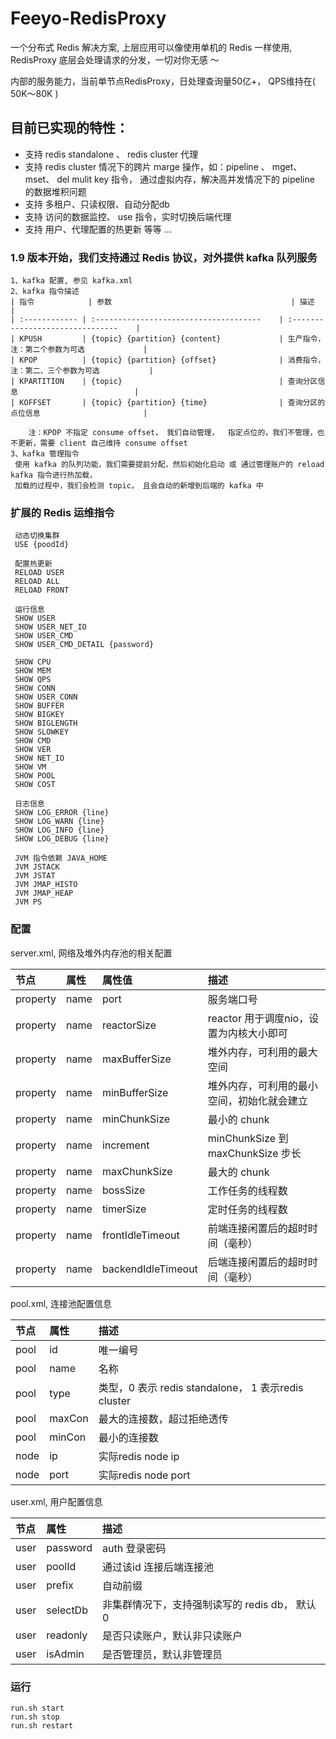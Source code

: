 # Feeyo-RedisProxy

一个分布式 Redis 解决方案, 上层应用可以像使用单机的 Redis 一样使用, RedisProxy 底层会处理请求的分发，一切对你无感 ～

内部的服务能力，当前单节点RedisProxy，日处理查询量50亿+， QPS维持在( 50K～80K )

## 目前已实现的特性：
*  支持 redis standalone 、 redis cluster 代理
*  支持 redis cluster 情况下的跨片 marge 操作，如：pipeline 、 mget、 mset、 del mulit key 指令， 通过虚拟内存，解决高并发情况下的 pipeline 的数据堆积问题
*  支持 多租户、只读权限、自动分配db 
*  支持 访问的数据监控、 use 指令，实时切换后端代理
*  支持 用户、代理配置的热更新 等等 ...


### 1.9 版本开始，我们支持通过 Redis 协议，对外提供 kafka 队列服务

	1、kafka 配置, 参见 kafka.xml
	2、kafka 指令描述
	| 指令        	| 参数      	 								| 描述 		  	 					  |  
	| :------------ | :-------------------------------------   	| :-------------------------------    | 
	| KPUSH   		| {topic} {partition} {content} 	    	| 生产指令，注：第二个参数为可选  		  	  |  
	| KPOP   		| {topic} {partition} {offset}	    	 	| 消费指令，注：第二、三个参数为可选 	 	  | 
	| KPARTITION    | {topic}	    	 						| 查询分区信息  	 					  | 
	| KOFFSET   	| {topic} {partition} {time}	    	 	| 查询分区的点位信息  	 				  | 
	
		注：KPOP 不指定 consume offset， 我们自动管理，  指定点位的，我们不管理，也不更新，需要 client 自己维持 consume offset
	3、kafka 管理指令
	 使用 kafka 的队列功能，我们需要提前分配，然后初始化启动 或 通过管理账户的 reload kafka 指令进行热加载，
	 加载的过程中，我们会检测 topic， 且会自动的新增到后端的 kafka 中


### 扩展的 Redis 运维指令
	
	 动态切换集群
	 USE {poodId}
	 
	 配置热更新
	 RELOAD USER
	 RELOAD ALL
	 RELOAD FRONT
	 
	 运行信息
	 SHOW USER
	 SHOW USER_NET_IO 
	 SHOW USER_CMD
	 SHOW USER_CMD_DETAIL {password}
	 
	 SHOW CPU
	 SHOW MEM
	 SHOW QPS
	 SHOW CONN
	 SHOW USER_CONN
	 SHOW BUFFER
	 SHOW BIGKEY
	 SHOW BIGLENGTH
	 SHOW SLOWKEY
	 SHOW CMD
	 SHOW VER
	 SHOW NET_IO
	 SHOW VM
	 SHOW POOL
	 SHOW COST
	 
	 日志信息
	 SHOW LOG_ERROR {line}
	 SHOW LOG_WARN {line}
	 SHOW LOG_INFO {line}
	 SHOW LOG_DEBUG {line}
	 
	 JVM 指令依赖 JAVA_HOME 
	 JVM JSTACK
	 JVM JSTAT
	 JVM JMAP_HISTO
	 JVM JMAP_HEAP
	 JVM PS

### 配置

server.xml, 网络及堆外内存池的相关配置
  
| 节点        | 属性      	 | 属性值 		  	 |  描述 						 		|
| :--------  | :----------   | :-------------    | :---------------------------  		|
| property   | name	    	 | port  		  	 |  服务端口号      				 		|
| property   | name	    	 | reactorSize    	 |  reactor 用于调度nio，设置为内核大小即可  	|
| property   | name	    	 | maxBufferSize  	 |  堆外内存，可利用的最大空间      			|
| property   | name	    	 | minBufferSize  	 |  堆外内存，可利用的最小空间，初始化就会建立   |
| property   | name	    	 | minChunkSize   	 |  最小的 chunk      					|
| property   | name	    	 | increment  	  	 |  minChunkSize 到 maxChunkSize 步长		|
| property   | name	    	 | maxChunkSize	     |  最大的 chunk       					|
| property   | name	    	 | bossSize  	  	 |  工作任务的线程数      					|
| property   | name	    	 | timerSize  	  	 |  定时任务的线程数      			    	|
| property   | name	    	 | frontIdleTimeout	 |  前端连接闲置后的超时时间（毫秒）	      	|
| property   | name	    	 | backendIdleTimeout|  后端连接闲置后的超时时间（毫秒）  			|
	

pool.xml, 连接池配置信息
	
| 节点        | 属性    	|  描述 |
| :--------  | :-----   | :-------------------------------------------------------- |
| pool       | id      	|   唯一编号    												|
| pool       | name     |   名称    													|
| pool       | type    	|   类型，0 表示 redis standalone， 1 表示redis cluster    		|
| pool       | maxCon   |   最大的连接数，超过拒绝透传    								|
| pool       | minCon   |   最小的连接数   										 	|
| node       | ip      	|   实际redis node ip   										|
| node       | port     |   实际redis node port    									|
  
user.xml, 用户配置信息

| 节点        | 属性    	|  描述 |
| :--------  | :-----   | :-------------------------------------------- |
| user       | password |   auth 登录密码    								|
| user       | poolId   |   通过该id 连接后端连接池    						|
| user       | prefix  	|   自动前缀  									|
| user       | selectDb |   非集群情况下，支持强制读写的 redis db， 默认0    	|
| user       | readonly |   是否只读账户，默认非只读账户   					|
| user       | isAdmin  |   是否管理员，默认非管理员   						|
  
### 运行
	run.sh start
	run.sh stop
	run.sh restart
	
	